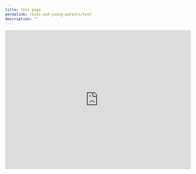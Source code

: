 ```yaml
---
title: test page
permalink: /kids-and-young-parents/test
description: ""
---
```

<iframe src="https://www.google.com/maps/embed?pb=!4v1637217442506!6m8!1m7!1sCAoSLEFGMVFpcE1PTUNKbks0aUJKYl83VldUMDFaYjRUay1jT01GNkU0cnZ5VDNF!2m2!1d1.2841527!2d103.8455429!3f280!4f20!5f0.7820865974627469" width="600" height="450" style="border:0;" allowfullscreen="" loading="lazy"></iframe>